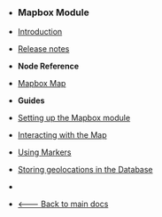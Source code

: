 -   <h3>Mapbox Module</h3>

-   [Introduction](modules/mapbox/)
-   [Release notes](modules/mapbox/release-notes.md)
    <br>

-   **Node Reference**

-   [Mapbox Map](modules/mapbox/mapbox-map.md)
    <br/>

-   **Guides**
-   [Setting up the Mapbox module](modules/mapbox/guides/setting-up/)
-   [Interacting with the Map](modules/mapbox/guides/interacting/)
-   [Using Markers](modules/mapbox/guides/using-markers/)
-   [Storing geolocations in the Database]()
    <br/>

-   &nbsp;
-   [🡐 Back to main docs](/modules/modules)
